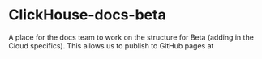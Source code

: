 # ClickHouse-docs-beta

A place for the docs team to work on the structure for Beta (adding in the Cloud specifics).  This allows us to publish to GitHub pages at <insert URL here>

